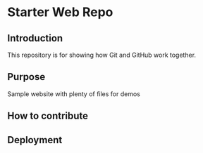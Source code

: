 # Starter Web Repo

## Introduction

This repository is for showing how Git and GitHub work together.

## Purpose

Sample website with plenty of files for demos

## How to contribute

## Deployment




